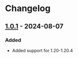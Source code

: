 # Changelog
## [1.0.1](https://github.com/AndyRusso/msg-lock/releases/tag/1.0.1) - 2024-08-07
### Added
- Added support for 1.20-1.20.4
